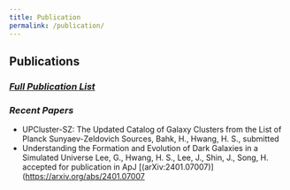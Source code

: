 ```yaml
---
title: Publication
permalink: /publication/
---
```


## **Publications**

### [_Full Publication List_](https://pesa11.github.io/publications) 

###  _Recent Papers_

* UPCluster-SZ: The Updated Catalog of Galaxy Clusters from the List of Planck Sunyaev-Zeldovich Sources,
Bahk, H., Hwang, H. S., 
submitted
​
* Understanding the Formation and Evolution of Dark Galaxies in a Simulated Universe
Lee, G., Hwang, H. S., Lee, J., Shin, J., Song, H. 
accepted for publication in ApJ [(arXiv:2401.07007)](https://arxiv.org/abs/2401.07007


